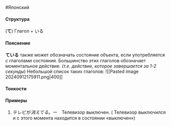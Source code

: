 #Японский 
#### Структура
(**て**) Глагол + いる
#### Пояснение
**ている** также может обозначать состояние объекта, если употребляется с глаголами состояния. 
Большинство этих глаголов обозначает моментальное действие.
(*т.е. действие, которое завершается за 1-2 секунды*)
Небольшой список таких глаголов:
![[Pasted image 20240912175911.png|400]]
#### Тонкости
#### Примеры
1. テレビが*消えてる*。ー　Телевизор выключен.
    ( Телевизор выключился и с этого момента находится в состоянии «выключен»)
